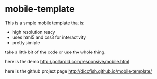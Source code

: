 mobile-template
===============
This is a simple mobile template that is:
  - high resolution ready
  - uses html5 and css3 for interactivity
  - pretty simiple

take a little bit of the code or use the whole thing.

here is the demo http://pollardld.com/responsive/mobile.html

here is the github project page http://diccfish.github.io/mobile-template/
